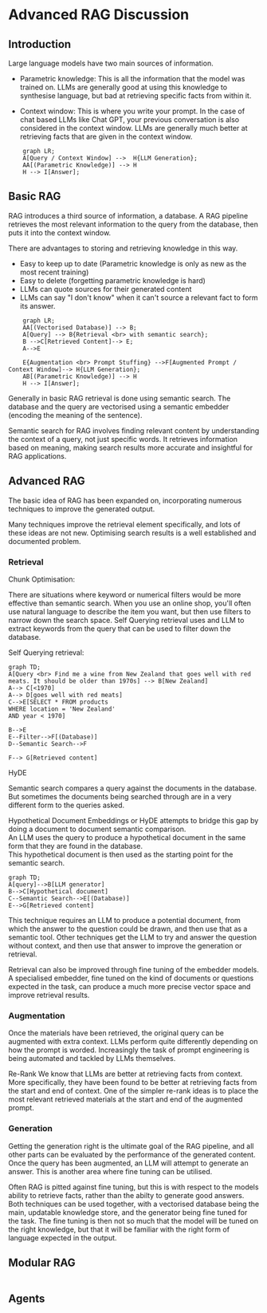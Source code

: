 # Advanced RAG Discussion


## Introduction

Large language models have two main sources of information. 

* Parametric knowledge: This is all the information that the model was trained on. LLMs are generally good at using this knowledge to synthesise language, but bad at retrieving specific facts from within it. 

* Context window: This is where you write your prompt. In the case of chat based LLMs like Chat GPT, your previous conversation is also considered in the context window. LLMs are generally much better at retrieving facts that are given in the context window. 

```mermaid
    graph LR;
    A[Query / Context Window] -->  H{LLM Generation};
    AA[(Parametric Knowledge)] --> H
    H --> I[Answer];

```



## Basic RAG

RAG introduces a third source of information, a database. 
A RAG pipeline retrieves the most relevant information to the query from the database, then puts it into the context window. 

There are advantages to storing and retrieving knowledge in this way. 

* Easy to keep up to date (Parametric knowledge is only as new as the most recent training)
* Easy to delete (forgetting parametric knowledge is hard)
* LLMs can quote sources for their generated content
* LLMs can say "I don't know" when it can't source a relevant fact to form its answer. 

```mermaid
    graph LR;
    AA[(Vectorised Database)] --> B;
    A[Query] --> B{Retrieval <br> with semantic search};
    B -->C[Retrieved Content]--> E;
    A-->E

    E{Augmentation <br> Prompt Stuffing} -->F[Augmented Prompt / Context Window]--> H{LLM Generation};
    AB[(Parametric Knowledge)] --> H
    H --> I[Answer];

```
Generally in basic RAG retrieval is done using semantic search. 
The database and the query are vectorised using a semantic embedder (encoding the meaning of the sentence). 


Semantic search for RAG involves finding relevant content by understanding the context of a query, not just specific words. It retrieves information based on meaning, making search results more accurate and insightful for RAG applications.




## Advanced RAG

The basic idea of RAG has been expanded on, incorporating numerous techniques to improve the generated output. 

Many techniques improve the retrieval element specifically, and lots of these ideas are not new. Optimising search results is a well established and documented problem. 

### Retrieval

Chunk Optimisation:



There are situations where keyword or numerical filters would be more effective than semantic search. 
When you use an online shop, you'll often use natural language to describe the item you want, but then use filters to narrow down the search space. 
Self Querying retrieval uses and LLM to extract keywords from the query that can be used to filter down the database. 

Self Querying retrieval: 


```mermaid
graph TD;
A[Query <br> Find me a wine from New Zealand that goes well with red meats. It should be older than 1970s] --> B[New Zealand]
A--> C[<1970]
A--> D[goes well with red meats]
C-->E[SELECT * FROM products
WHERE location = 'New Zealand' 
AND year < 1970]

B-->E
E--Filter-->F[(Database)]
D--Semantic Search-->F

F--> G[Retrieved content]

```

HyDE

Semantic search compares a query against the documents in the database.  
But sometimes the documents being searched through are in a very different form to the queries asked.

Hypothetical Document Embeddings or HyDE attempts to bridge this gap by doing a document to document semantic comparison.  
An LLM uses the query to produce a hypothetical document in the same form that they are found in the database.  
This hypothetical document is then used as the starting point for the semantic search.

```mermaid
graph TD;
A[query]-->B[LLM generator]
B-->C[Hypothetical document]
C--Semantic Search-->E[(Database)]
E-->G[Retrieved content]
```
This technique requires an LLM to produce a potential document, from which the answer to the question could be drawn, and then use that as a semantic tool.
Other techniques get the LLM to try and answer the question without context, and then use that answer to improve the generation or retrieval. 

Retrieval can also be improved through fine tuning of the embedder models. 
A specialised embedder, fine tuned on the kind of documents or questions expected in the task, can produce a much more precise vector space and improve retrieval results. 


### Augmentation
Once the materials have been retrieved, the original query can be augmented with extra context. 
LLMs perform quite differently depending on how the prompt is worded. Increasingly the task of prompt engineering is being automated and tackled by LLMs themselves. 

Re-Rank
We know that LLMs are better at retrieving facts from context. More specifically, they have been found to be better at retrieving facts from the start and end of context. 
One of the simpler re-rank ideas is to place the most relevant retrieved materials at the start and end of the augmented prompt. 


### Generation

Getting the generation right is the ultimate goal of the RAG pipeline, and all other parts can be evaluated by the performance of the generated content. 
Once the query has been augmented, an LLM will attempt to generate an answer. This is another area where fine tuning can be utilised. 

Often RAG is pitted against fine tuning, but this is with respect to the models ability to retrieve facts, rather than the abilty to generate good answers. 
Both techniques can be used together, with a vectorised database being the main, updatable knowledge store, and the generator being fine tuned for the task. The fine tuning is then not so much that the model will be tuned on the right knowledge, but that it will be familiar with the right form of language expected in the output. 


## Modular RAG

```mermaid

```

## Agents
